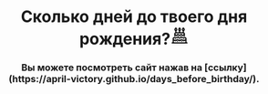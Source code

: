 <h1 align="center">Сколько дней до твоего дня рождения?<img src="https://github.com/april-victory/days_before_birthday/blob/main/assets/icons/birthday_icon.svg" height="32"/></h1>

<h3 align="center">Вы можете посмотреть сайт нажав на [ссылку](https://april-victory.github.io/days_before_birthday/).
<h3>
